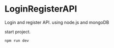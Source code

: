 # LoginRegisterAPI

Login and register API. using node.js and mongoDB

start project.
```
npm run dev
```



